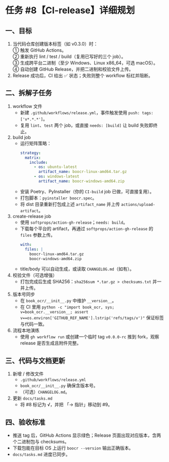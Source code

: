 # 任务 #8【CI-release】详细规划

## 一、目标  
1. 当代码仓库创建版本标签（如 v0.3.0）时：  
   ① 触发 GitHub Actions。  
   ② 重新执行 lint / test / build（复用已写好的三个 job）。  
   ③ 生成跨平台二进制（至少 Windows、Linux x86_64，可选 macOS）。  
   ④ 自动创建 GitHub Release，并把二进制和校验文件上传。  
2. Release 成功后，CI 给出 ✅ 状态；失败则整个 workflow 标红并阻断。

## 二、拆解子任务  
1. workflow 文件  
   - 新建 `.github/workflows/release.yml`，事件触发使用 `push: tags: ['v*.*.*']`。  
   - 复用 `lint`、`test` 两个 job，或直接 `needs: [build]` 让 build 失败即终止。  
2. build job  
   - 运行矩阵策略：  
     ```yaml
     strategy:
       matrix:
         include:
           - os: ubuntu-latest
             artifact_name: boocr-linux-amd64.tar.gz
           - os: windows-latest
             artifact_name: boocr-windows-amd64.zip
     ```  
   - 安装 Poetry、PyInstaller（你的 `CI-build` job 已做，可直接复用）。  
   - 打包脚本：`pyinstaller boocr.spec`。  
   - 将 dist 目录重新打包成上述 `artifact_name` 并上传 `actions/upload-artifact`。  
3. create-release job  
   - 使用 `softprops/action-gh-release`；`needs: build`。  
   - 下载每个平台的 artifact，再通过 `softprops/action-gh-release` 的 `files` 参数上传。  
     ```yaml
     with:
       files: |
         boocr-linux-amd64.tar.gz
         boocr-windows-amd64.zip
     ```  
   - title/body 可以自动生成，或读取 `CHANGELOG.md`（如有）。  
4. 校验文件（可选增强）  
   - 打包完成后生成 SHA256：`sha256sum *.tar.gz > checksums.txt` 并一并上传。  
5. 版本号同步  
   - 在 `book_ocr/__init__.py` 中维护 `__version__`。  
   - 在 CI 里用 `python -c "import book_ocr, sys; v=book_ocr.__version__; assert v==os.environ['GITHUB_REF_NAME'].lstrip('refs/tags/v')"` 保证标签与代码一致。  
6. 流程本地演练  
   - 使用 `gh workflow run` 或创建一个临时 tag `v0.0.0-rc` 推到 fork，观察 release 是否生成且附件完整。  

## 三、代码与文档更新  
1. 新增 / 修改文件  
   - `.github/workflows/release.yml`  
   - `book_ocr/__init__.py` 确保含版本号。  
   - （可选）`CHANGELOG.md`。  
2. 更新 `docs/tasks.md`  
   - 将 #8 标记为 √，并把 「→ 指针」移动到 #9。  

## 四、验收标准  
- 推送 tag 后，GitHub Actions 显示绿色；Release 页面出现对应版本，含两个二进制包与 checksums。  
- 下载包能在目标 OS 上运行 `boocr --version` 输出正确版本。  
- `docs/tasks.md` 进度已同步。 